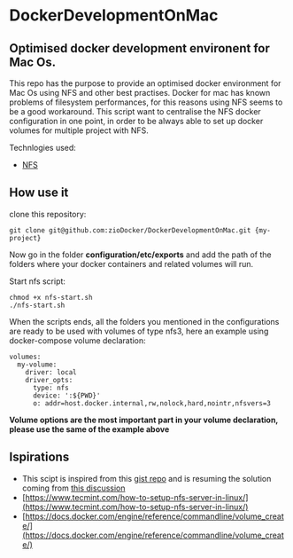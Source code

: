 # DockerDevelopmentOnMac
Optimised docker development environent for Mac Os.
---

This repo has the purpose to provide an optimised docker environment for Mac Os using NFS and other best practises.
Docker for mac has known problems of filesystem performances, for this reasons using NFS seems to be a good workaround.
This script want to centralise the NFS docker configuration in one point, in order to be always able to set up docker
volumes for multiple project with NFS.

Technlogies used:
* [NFS](https://en.wikipedia.org/wiki/Network_File_System)

## How use it
clone this repository:
```
git clone git@github.com:zioDocker/DockerDevelopmentOnMac.git {my-project}
```

Now go in the folder **configuration/etc/exports** and add the path of the folders where your docker containers
and related volumes will run.

Start nfs script:
```
chmod +x nfs-start.sh
./nfs-start.sh
```

When the scripts ends, all the folders you mentioned in the configurations are ready to be used with volumes of type 
nfs3, here an example using docker-compose volume declaration:
```
volumes:
  my-volume:
    driver: local
    driver_opts:
      type: nfs
      device: ':${PWD}'
      o: addr=host.docker.internal,rw,nolock,hard,nointr,nfsvers=3
```

**Volume options are the most important part in your volume declaration, please use the same of the example above**

## Ispirations
- This scipt is inspired from this 
[gist repo](https://gist.github.com/seanhandley/7dad300420e5f8f02e7243b7651c6657#file-setup_native_nfs_docker_osx-sh) 
and is resuming the solution coming from [this discussion](https://github.com/docker/for-mac/issues/1592)
- [https://www.tecmint.com/how-to-setup-nfs-server-in-linux/](https://www.tecmint.com/how-to-setup-nfs-server-in-linux/)
- [https://docs.docker.com/engine/reference/commandline/volume_create/](https://docs.docker.com/engine/reference/commandline/volume_create/)

